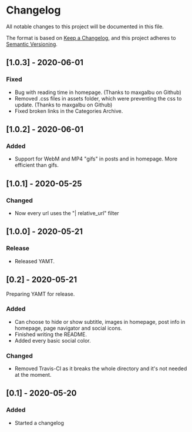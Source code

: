 # Changelog
All notable changes to this project will be documented in this file.

The format is based on [Keep a Changelog](https://keepachangelog.com/en/1.0.0/),
and this project adheres to [Semantic Versioning](https://semver.org/spec/v2.0.0.html).

## [1.0.3] - 2020-06-01
### Fixed
 - Bug with reading time in homepage. (Thanks to maxgalbu on Github)
 - Removed .css files in assets folder, which were preventing the css to update. (Thanks to maxgalbu on Github)
 - Fixed broken links in the Categories Archive.

## [1.0.2] - 2020-06-01
### Added
 - Support for WebM and MP4 "gifs" in posts and in homepage. More efficient than gifs.

## [1.0.1] - 2020-05-25
### Changed
 - Now every url uses the "| relative_url" filter

## [1.0.0] - 2020-05-21
### Release
 - Released YAMT.

## [0.2] - 2020-05-21
Preparing YAMT for release.
### Added
 - Can choose to hide or show subtitle, images in homepage, post info in homepage, page navigator and social icons.
 - Finished writing the README.
 - Added every basic social color.

### Changed
 - Removed Travis-CI as it breaks the whole directory and it's not needed at the moment.
 

## [0.1] - 2020-05-20
### Added
 - Started a changelog